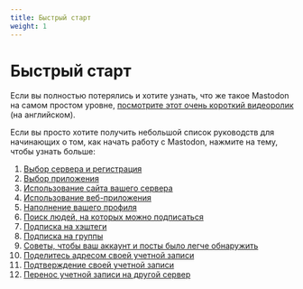 ```yaml
---
title: Быстрый старт
weight: 1
---
```


# Быстрый старт

Если вы полностью потерялись и хотите узнать, что же такое Mastodon на самом
простом уровне, [посмотрите этот очень короткий видеоролик](https://tilvids.com/w/f747058d-3991-4046-a1c9-29c184daa0ff)
(на английском).

Если вы просто хотите получить небольшой список руководств для начинающих о том,
как начать работу с Mastodon, нажмите на тему, чтобы узнать больше:

1. [Выбор сервера и регистрация](choose-a-server)
2. [Выбор приложения](choose-an-app)
3. [Использование сайта вашего сервера](using-server-site)
4. [Использование веб-приложения](using-web-app)
5. [Наполнение вашего профиля](fill-profile)
6. [Поиск людей, на которых можно подписаться](finding-people)
7. [Подпиcка на хэштеги](follow-hashtags)
8. [Подписка на группы](follow-groups)
9. [Советы, чтобы ваш аккаунт и посты было легче обнаружить](some-tips)
10. [Поделитесь адресом своей учетной записи](share-account)
11. [Подтверждение своей учетной записи](verify-account)
12. [Перенос учетной записи на другой сервер](transfer-account)
